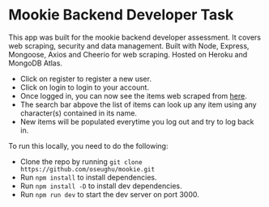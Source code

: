 # Mookie Backend Developer Task

This app was built for the mookie backend developer assessment. It covers web scraping, security and data management. Built with Node, Express, Mongoose, Axios and Cheerio for web scraping. Hosted on Heroku and MongoDB Atlas.

- Click on register to register a new user.
- Click on login to login to your account.
- Once logged in, you can now see the items web scraped from [here]('https://webscraper.io/test-sites/e-commerce/more').
- The search bar abpove the list of items can look up any item using any character(s) contained in its name.
- New items will be populated everytime you log out and try to log back in.

To run this locally, you need to do the following:

- Clone the repo by running `git clone https://github.com/oseughu/mookie.git`
- Run `npm install` to install dependencies.
- Run `npm install -D` to install dev dependencies.
- Run `npm run dev` to start the dev server on port 3000.
